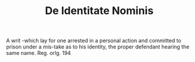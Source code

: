 ---
title: De Identitate Nominis
letter: D
permalink: "/definitions/bld-de-identitate-nominis.html"
body: A writ -which lay for one arrested in a personal action and committed to prison
  under a mis-take as to his identity, the proper defendant hearing the same name.
  Reg. orlg. 194
published_at: '2018-07-07'
source: Black's Law Dictionary 2nd Ed (1910)
layout: post
---